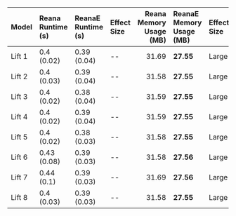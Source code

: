 | Model   | Reana Runtime (s)   | ReanaE Runtime (s)   | Effect Size   |   Reana Memory Usage (MB) | ReanaE Memory Usage (MB)   | Effect Size   |
|:--------|:--------------------|:---------------------|:--------------|--------------------------:|:---------------------------|:--------------|
| Lift 1  | 0.4 (0.02)          | 0.39 (0.04)          | --            |                     31.69 | **27.55**                  | Large         |
| Lift 2  | 0.4 (0.03)          | 0.39 (0.04)          | --            |                     31.58 | **27.55**                  | Large         |
| Lift 3  | 0.4 (0.02)          | 0.38 (0.04)          | --            |                     31.59 | **27.55**                  | Large         |
| Lift 4  | 0.4 (0.02)          | 0.39 (0.04)          | --            |                     31.59 | **27.55**                  | Large         |
| Lift 5  | 0.4 (0.02)          | 0.38 (0.03)          | --            |                     31.58 | **27.55**                  | Large         |
| Lift 6  | 0.43 (0.08)         | 0.39 (0.03)          | --            |                     31.58 | **27.56**                  | Large         |
| Lift 7  | 0.44 (0.1)          | 0.39 (0.03)          | --            |                     31.69 | **27.56**                  | Large         |
| Lift 8  | 0.4 (0.03)          | 0.39 (0.03)          | --            |                     31.58 | **27.55**                  | Large         |